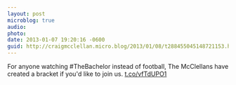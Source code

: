 ```yaml
---
layout: post
microblog: true
audio: 
photo: 
date: 2013-01-07 19:20:16 -0600
guid: http://craigmcclellan.micro.blog/2013/01/08/t288455045148721153.html
---
```

For anyone watching #TheBachelor instead of football, The McClellans have created a bracket if you'd like to join us. [t.co/vfTdUPO1](https://t.co/vfTdUPO1)
